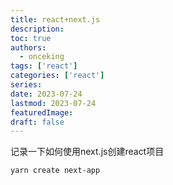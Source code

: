 ```yaml
---
title: react+next.js
description:
toc: true
authors:
  - onceking
tags: ['react']
categories: ['react']
series:
date: 2023-07-24
lastmod: 2023-07-24
featuredImage:
draft: false
---
```


记录一下如何使用next.js创建react项目

```
yarn create next-app
```

